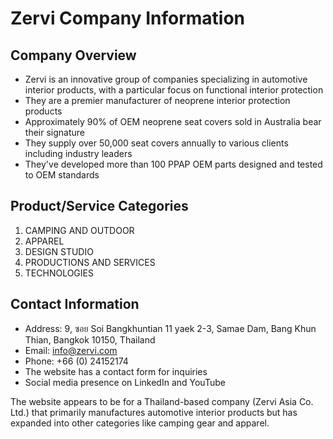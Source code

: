 # Zervi Company Information

## Company Overview
- Zervi is an innovative group of companies specializing in automotive interior products, with a particular focus on functional interior protection
- They are a premier manufacturer of neoprene interior protection products
- Approximately 90% of OEM neoprene seat covers sold in Australia bear their signature
- They supply over 50,000 seat covers annually to various clients including industry leaders
- They've developed more than 100 PPAP OEM parts designed and tested to OEM standards

## Product/Service Categories
1. CAMPING AND OUTDOOR
2. APPAREL
3. DESIGN STUDIO
4. PRODUCTIONS AND SERVICES
5. TECHNOLOGIES

## Contact Information
- Address: 9, ซอย Soi Bangkhuntian 11 yaek 2-3, Samae Dam, Bang Khun Thian, Bangkok 10150, Thailand
- Email: info@zervi.com
- Phone: +66 (0) 24152174
- The website has a contact form for inquiries
- Social media presence on LinkedIn and YouTube

The website appears to be for a Thailand-based company (Zervi Asia Co. Ltd.) that primarily manufactures automotive interior products but has expanded into other categories like camping gear and apparel.
